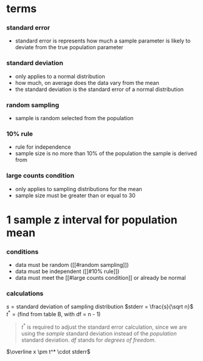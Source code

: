 # **terms**
### standard error
- standard error is represents how much a sample parameter is likely to deviate from the true population parameter
### standard deviation
- only applies to a normal distribution
- how much, on average does the data vary from the mean
- the standard deviation is the standard error of a normal distribution
### random sampling
- sample is random selected from the population
### 10% rule
- rule for independence
- sample size is no more than 10% of the population the sample is derived from
### large counts condition
- only applies to sampling distributions for the mean
- sample size must be greater than or equal to 30

# **1 sample z interval for population mean**
### conditions
- data must be random ([[#random sampling]])
- data must be independent ([[#10% rule]])
- data must meet the [[#large counts condition]] or already be normal
### calculations
$s = \text{standard deviation of sampling distribution}$
$stderr = \frac{s}{\sqrt n}$
$t^* = (\text{find from table B, with df = n - 1})$
> $t^*$ is required to adjust the standard error calculation, since we are using the *sample* standard deviation instead of the *population* standard deviation. $df$ stands for *degrees of freedom*.

$\overline x \pm t^* \cdot stderr$
